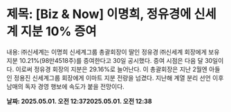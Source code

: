# **제목: [Biz & Now] 이명희, 정유경에 신세계 지분 10% 증여**

  내용: ㈜신세계는 이명희 신세계그룹 총괄회장이 딸인 정유경 ㈜신세계 회장에게 보유 지분 10.21%(98만4518주)를 증여한다고 30일 공시했다. 증여 시점은 다음 달 30일이다. 이로써 정유경 회장의 지분은 29.16%로 늘어난다. 이 총괄회장은 지난 2월엔 아들인 정용진 신세계그룹 회장에게 이마트 지분 전량을 넘겼다. 지난해 계열 분리 선언 이후 남매의 독자 경영 행보에 속도가 붙을 전망이다.

  **날짜: 2025.05.01. 오전 12:372025.05.01. 오전 12:38**
